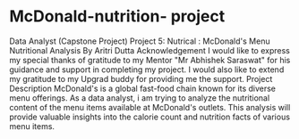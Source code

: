 # McDonald-nutrition- project
Data Analyst (Capstone Project)
Project 5: Nutrical : McDonald's Menu Nutritional Analysis
By Aritri Dutta
Acknowledgement
I would like to express my special thanks of gratitude to my Mentor "Mr Abhishek Saraswat" for his  guidance and support in completing my project. I would also like to extend my gratitude to  my Upgrad buddy for providing me the support.
Project Description
McDonald's is a global fast-food chain known for its diverse menu offerings. As a data analyst, i am trying to analyze the nutritional content of the menu items available at McDonald's outlets. This analysis will provide valuable insights into the calorie count and nutrition facts of various menu items.
